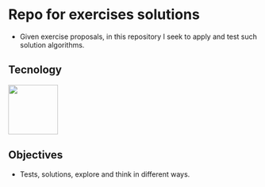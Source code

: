 # Repo for exercises solutions
 - Given exercise proposals, in this repository I seek to apply and test such solution algorithms.

## Tecnology
<img src="https://cdn.freebiesupply.com/logos/large/2x/nodejs-1-logo-png-transparent.png" width=100/>

## Objectives
 - Tests, solutions, explore and think in different ways.